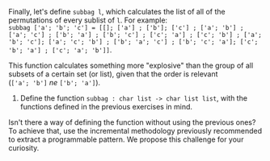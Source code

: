 <script>
MathJax = {
  loader: {load: ['input/asciimath', 'output/chtml']},
  asciimath: {
    delimiters: [['$','$'], ['`','`']]
  }
}
</script>

<script src="https://polyfill.io/v3/polyfill.min.js?features=es6"></script>
<script type="text/javascript" id="MathJax-script" async
  src="https://cdn.jsdelivr.net/npm/mathjax@3/es5/startup.js"></script>

Finally, let's define `subbag l`, which calculates the list of all of the permutations of every sublist of `l`. For example: <br />
`subbag ['a'; 'b'; 'c'] = [[]; ['a'] ; ['b']; ['c'] ; ['a'; 'b'] ; ['a'; 'c'] ; ['b'; 'a'] ; ['b'; 'c'] ; ['c'; 'a'] ; ['c'; 'b'] ; ['a'; 'b'; 'c']; ['a'; 'c'; 'b'] ; ['b'; 'a'; 'c'] ; ['b'; 'c'; 'a']; ['c'; 'b'; 'a'] ; ['c'; 'a'; 'b']]`.

This function calculates something more "explosive" than the group of all subsets of a certain set (or list), given that the order is relevant <br />
(`['a'; 'b']` $ne$ `['b'; 'a']`).

1. Define the function `subbag : char list -> char list list`, with the functions defined in the previous exercises in mind.

Isn't there a way of defining the function without using the previous ones? To achieve that, use the incremental methodology previously recommended to extract a programmable pattern. We propose this challenge for your curiosity.